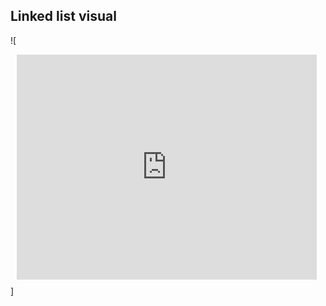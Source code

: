 <!--{type:Link}-->
<!--{title:Linked list}-->
## Linked list visual
![<div style="width: 480px; height: 360px; margin: 10px; position: relative;"><iframe allowfullscreen frameborder="0" style="width:480px; height:360px" src="https://www.lucidchart.com/documents/embeddedchart/919a3dfb-efcd-48c1-9306-3a5f5f60c202" id="jXLn3pR2uFTl"></iframe></div>]
